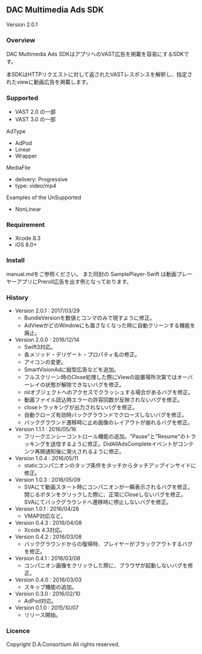 ## DAC Multimedia Ads SDK

Version 2.0.1

### Overview

DAC Multimedia Ads SDKはアプリへのVAST広告を掲載を容易にするSDKです。

本SDKはHTTPリクエストに対して返されたVASTレスポンスを解釈し、指定されたviewに動画広告を掲載します。


### Supported

- VAST 2.0 の一部
- VAST 3.0 の一部

AdType
- AdPod
- Linear
- Wrapper

MediaFile
- delivery: Progressive
- type: video/mp4

Examples of the UnSupported
- NonLinear


### Requirement

- Xcode 8.3
- iOS 8.0+


### Install

manual.mdをご参照ください。
また同封の SamplePlayer-Swift は動画プレーヤーアプリにPreroll広告を出す例となっております。


### History
* Version 2.0.1 : 2017/03/29
    - BundleVersionを数値とコンマのみで現すように修正。
    - AdViewがどのWindowにも属さなくなった時に自動クリーンする機能を廃止。
* Version 2.0.0 : 2016/12/14
	- Swift3対応。
	- 各メソッド・デリゲート・プロパティ名の修正。
	- アイコンの変更。
	- SmartVisionAdに縦型広告などを追加。
	- フルスクリーン時のClose処理した際にViewの設置場所次第ではオーバーレイの状態が解除できないバグを修正。
	- nilオブジェクトへのアクセスでクラッシュする場合があるバグを修正。
	- 動画ファイル読込時エラーの許容回数が反映されないバグを修正。
	- closeトラッキングが出力されないバグを修正。
	- 自動クローズ有効時バックグラウンドでクローズしないバグを修正。
	- バックグラウンド遷移時に止め画像のレイアウトが崩れるバグを修正。
* Version 1.1.1 : 2016/05/16
	- フリークエンシーコントロール機能の追加。"Pause"と"Resume"のトラッキングを送信するように修正。DidAllAdsCompleteイベントがコンテンツ再開通知後に発火されるように修正。
* Version 1.0.4 : 2016/05/11
	- staticコンパニオンのタップ条件をタッチからタッチアップインサイドに修正。
* Version 1.0.3 : 2016/05/09
	- SVAにて動画スタート時にコンパニオンが一瞬表示されるバグを修正。閉じるボタンをクリックした際に、正常にCloseしないバグを修正。SVAにてバックグラウンドへ遷移時に停止しないバグを修正。
* Version 1.0.1 : 2016/04/26
	- VMAP対応など。
* Version 0.4.3 : 2016/04/08
	- Xcode 4.3対応。
* Version 0.4.2 : 2016/03/08
	- バックグラウンドからの復帰時、プレイヤーがブラックアウトするバグを修正。
* Version 0.4.1 : 2016/03/08
	- コンパニオン画像をクリックした際に、ブラウザが起動しないバグを修正。
* Version 0.4.0 : 2016/03/03
	- スキップ機能の追加。
* Version 0.3.0 : 2016/02/10
	- AdPod対応。
* Version 0.1.0 : 2015/10/07
	- リリース開始。

### Licence

Copyright D.A.Consortium All rights reserved.
